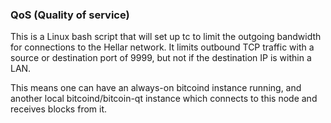 ### QoS (Quality of service) ###

This is a Linux bash script that will set up tc to limit the outgoing bandwidth for connections to the Hellar network. It limits outbound TCP traffic with a source or destination port of 9999, but not if the destination IP is within a LAN.

This means one can have an always-on bitcoind instance running, and another local bitcoind/bitcoin-qt instance which connects to this node and receives blocks from it.
